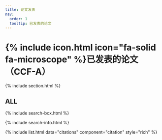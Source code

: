 ```yaml
---
title: 论文发表
nav:
  order: 1
  tooltip: 已发表的论文
---
```


# {% include icon.html icon="fa-solid fa-microscope" %}已发表的论文（CCF-A）

{% include section.html %}

## ALL

{% include search-box.html %}

{% include search-info.html %}

{% include list.html data="citations" component="citation" style="rich" %}
